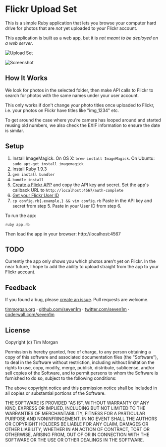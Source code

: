 # Flickr Upload Set

This is a simple Ruby application that lets you browse your computer hard drive for photos that are *not* yet uploaded to your Flickr account.

This application is built as a web app, but it is *not meant to be deployed on a web server*.

![Upload Set](https://raw.github.com/seven1m/flickr-upload-set/master/public/set.png)

![Screenshot](https://raw.github.com/seven1m/flickr-upload-set/master/public/screenshot.png)

## How It Works

We look for photos in the selected folder, then make API calls to Flickr to search for photos with the same names under your user account.

This only works if don't change your photo titles once uploaded to Flickr, i.e. your photos on Flickr have titles like "img_1234" etc.

To get around the case where you're camera has looped around and started reusing old numbers, we also check the EXIF information to ensure the date is similar.

## Setup

1. Install ImageMagick. On OS X: `brew install ImageMagick`. On Ubuntu: `sudo apt-get install imagemagick`
2. Install Ruby 1.9.3
3. `gem install bundler`
4. `bundle install`
5. [Create a Flickr APP](http://www.flickr.com/services/apps/create/) and copy the API key and secret. Set the app's callback URL to `http://localhost:4567/auth-complete`
6. [Get your Flickr User ID](http://idgettr.com/)
7. `cp config.rb{.example,} && vim config.rb`
   Paste in the API key and secret from step 5. Paste in your User ID from step 6.

To run the app:

```
ruby app.rb
```

Then load the app in your browser: http://localhost:4567

## TODO

Currently the app only shows you which photos aren't yet on Flickr. In the near future, I hope to add the ability to upload straight from the app to your Flickr account.

## Feedback

If you found a bug, please [create an issue](https://github.com/seven1m/flickr-upload-set/issues). Pull requests are welcome.

[timmorgan.org](http://timmorgan.org) · [github.com/seven1m](http://github.com/seven1m) · [twitter.com/seven1m](http://twitter.com/seven1m) · [coderwall.com/seven1m](https://coderwall.com/seven1m)

## License

Copyright (c) Tim Morgan

Permission is hereby granted, free of charge, to any person obtaining a copy of this software and associated documentation files (the "Software"), to deal in the Software without restriction, including without limitation the rights to use, copy, modify, merge, publish, distribute, sublicense, and/or sell copies of the Software, and to permit persons to whom the Software is furnished to do so, subject to the following conditions:

The above copyright notice and this permission notice shall be included in all copies or substantial portions of the Software.

THE SOFTWARE IS PROVIDED "AS IS", WITHOUT WARRANTY OF ANY KIND, EXPRESS OR IMPLIED, INCLUDING BUT NOT LIMITED TO THE WARRANTIES OF MERCHANTABILITY, FITNESS FOR A PARTICULAR PURPOSE AND NONINFRINGEMENT. IN NO EVENT SHALL THE AUTHORS OR COPYRIGHT HOLDERS BE LIABLE FOR ANY CLAIM, DAMAGES OR OTHER LIABILITY, WHETHER IN AN ACTION OF CONTRACT, TORT OR OTHERWISE, ARISING FROM, OUT OF OR IN CONNECTION WITH THE SOFTWARE OR THE USE OR OTHER DEALINGS IN THE SOFTWARE.

